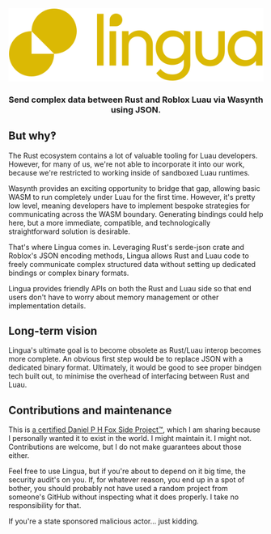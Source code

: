 <p align="center">
<img src="./gh-assets/lingua.svg" alt="Lingua logo">
</p>
<h3 align="center">
Send complex data between Rust and Roblox Luau via Wasynth using JSON.
</h3>

## But why‽

The Rust ecosystem contains a lot of valuable tooling for Luau developers. However, for many of us, we're not able to incorporate it into our work, because we're restricted to working inside of sandboxed Luau runtimes.

Wasynth provides an exciting opportunity to bridge that gap, allowing basic WASM to run completely under Luau for the first time. However, it's pretty low level, meaning developers have to implement bespoke strategies for communicating across the WASM boundary. Generating bindings could help here, but a more immediate, compatible, and technologically straightforward solution is desirable.

That's where Lingua comes in. Leveraging Rust's serde-json crate and Roblox's JSON encoding methods, Lingua allows Rust and Luau code to freely communicate complex structured data without setting up dedicated bindings or complex binary formats.

Lingua provides friendly APIs on both the Rust and Luau side so that end users don't have to worry about memory management or other implementation details.

## Long-term vision

Lingua's ultimate goal is to become obsolete as Rust/Luau interop becomes more complete. An obvious first step would be to replace JSON with a dedicated binary format. Ultimately, it would be good to see proper bindgen tech built out, to minimise the overhead of interfacing between Rust and Luau.

## Contributions and maintenance

This is [a certified Daniel P H Fox Side Project™](https://fluff.blog/2024/04/10/i-dont-want-to-be-a-maintainer.html), which I am sharing because I personally wanted it to exist in the world. I might maintain it. I might not.
Contributions are welcome, but I do not make guarantees about those either.

Feel free to use Lingua, but if you're about to depend on it big time, the security audit's on you. If, for whatever reason, you end up in a spot of bother, you should probably not have used a random project from someone's GitHub without inspecting what it does properly. I take no responsibility for that.

If you're a state sponsored malicious actor... just kidding.
